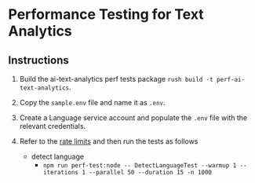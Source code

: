 # Performance Testing for Text Analytics

## Instructions

1. Build the ai-text-analytics perf tests package `rush build -t perf-ai-text-analytics`.
2. Copy the `sample.env` file and name it as `.env`.
3. Create a Language service account and populate the `.env` file with the relevant credentials.
4. Refer to the [rate limits](https://learn.microsoft.com/azure/cognitive-services/language-service/concepts/data-limits) and then run the tests as follows

   - detect language
     - `npm run perf-test:node -- DetectLanguageTest --warmup 1 --iterations 1 --parallel 50 --duration 15 -n 1000`
